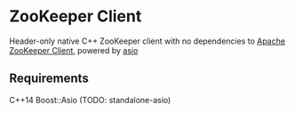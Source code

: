 # ZooKeeper Client
Header-only native C++ ZooKeeper client with no dependencies to
[Apache ZooKeeper Client](https://github.com/apache/zookeeper/tree/master/src/c), powered by [asio](https://github.com/chriskohlhoff/asio)

## Requirements
C++14
Boost::Asio (TODO: standalone-asio)
